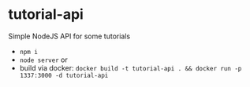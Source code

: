 # tutorial-api
Simple NodeJS API for some tutorials

- `npm i`
- `node server` or 
- build via docker: `docker build -t tutorial-api . && docker run -p 1337:3000 -d tutorial-api`
